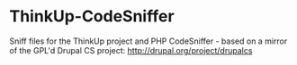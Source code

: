 ThinkUp-CodeSniffer
===================

Sniff files for the ThinkUp project and PHP CodeSniffer - based on a mirror of the GPL'd Drupal CS project: http://drupal.org/project/drupalcs